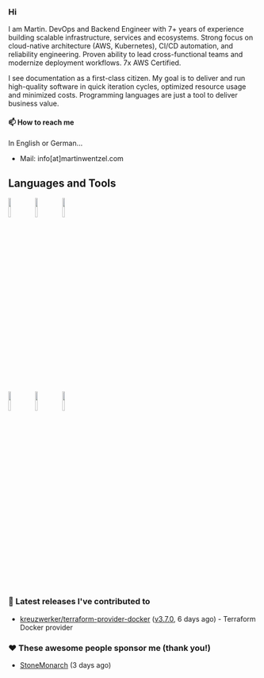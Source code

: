 ### Hi

I am Martin. DevOps and Backend Engineer with 7+ years of experience building scalable infrastructure, services and ecosystems. Strong focus on cloud-native architecture (AWS, Kubernetes), CI/CD automation, and reliability engineering. Proven ability to lead cross-functional teams and modernize deployment workflows. 7x AWS Certified.

I see documentation as a first-class citizen. My goal is to deliver and run high-quality
software in quick iteration cycles, optimized resource usage and minimized costs.
Programming languages are just a tool to deliver business value.

#### 📫 How to reach me
In English or German...

- Mail: info[at]martinwentzel.com

## Languages and Tools

<p>

  <img width="10%" src="https://www.vectorlogo.zone/logos/golang/golang-horizontal.svg">
  <img width="10%" src="https://www.vectorlogo.zone/logos/typescriptlang/typescriptlang-official.svg">
  <img width="10%" src="https://www.vectorlogo.zone/logos/nodejs/nodejs-horizontal.svg">
  <br />
  <img width="10%" src="https://www.vectorlogo.zone/logos/amazon_aws/amazon_aws-ar21.svg">
  <img width="10%" src="https://www.vectorlogo.zone/logos/terraformio/terraformio-ar21.svg">
  <img width="10%" src="https://www.vectorlogo.zone/logos/docker/docker-ar21.svg">
  <br />
 
</p>

### 🔭 Latest releases I've contributed to

- [kreuzwerker/terraform-provider-docker](https://github.com/kreuzwerker/terraform-provider-docker) ([v3.7.0](https://github.com/kreuzwerker/terraform-provider-docker/releases/tag/v3.7.0), 6 days ago) - Terraform Docker provider


### ❤️ These awesome people sponsor me (thank you!)

- [StoneMonarch](https://github.com/StoneMonarch) (3 days ago)

